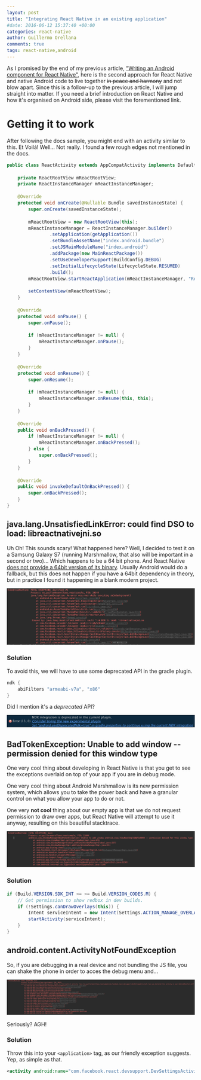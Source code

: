 ```yaml
---
layout: post
title: "Integrating React Native in an existing application"
#date: 2016-06-12 15:37:40 +00:00
categories: react-native
author: Guillermo Orellana
comments: true
tags: react-native,android
---
```


As I promised by the end of my previous article, ["Writing an Android component for React Native"](https://guillermoorellana.es/react-native/2016/06/12/writing-android-component-for-react-native.html), here is the second approach for React Native and native Android code to live together ~~in peace and harmony~~ and not blow apart. Since this is a follow-up to the previous article, I will jump straight into matter. If you need a brief introduction on React Native and how it's organised on Android side, please visit the forementioned link.

# Getting it to work

After following the docs sample, you might end with an activity similar to this. Et Voilá! Well... Not really. I found a few rough edges not mentioned in the docs.

```java
public class ReactActivity extends AppCompatActivity implements DefaultHardwareBackBtnHandler {

    private ReactRootView mReactRootView;
    private ReactInstanceManager mReactInstanceManager;

    @Override
    protected void onCreate(@Nullable Bundle savedInstanceState) {
        super.onCreate(savedInstanceState);

        mReactRootView = new ReactRootView(this);
        mReactInstanceManager = ReactInstanceManager.builder()
                .setApplication(getApplication())
                .setBundleAssetName("index.android.bundle")
                .setJSMainModuleName("index.android")
                .addPackage(new MainReactPackage())
                .setUseDeveloperSupport(BuildConfig.DEBUG)
                .setInitialLifecycleState(LifecycleState.RESUMED)
                .build();
        mReactRootView.startReactApplication(mReactInstanceManager, "ReactSample", null);

        setContentView(mReactRootView);
    }

    @Override
    protected void onPause() {
        super.onPause();

        if (mReactInstanceManager != null) {
            mReactInstanceManager.onPause();
        }
    }

    @Override
    protected void onResume() {
        super.onResume();

        if (mReactInstanceManager != null) {
            mReactInstanceManager.onResume(this, this);
        }
    }

    @Override
    public void onBackPressed() {
        if (mReactInstanceManager != null) {
            mReactInstanceManager.onBackPressed();
        } else {
            super.onBackPressed();
        }
    }

    @Override
    public void invokeDefaultOnBackPressed() {
        super.onBackPressed();
    }
}
```
## java.lang.UnsatisfiedLinkError: could find DSO to load: libreactnativejni.so

Uh Oh! This sounds scary! What happened here? Well, I decided to test it on a Samsung Galaxy S7 (running Marshmallow, that also will be important in a second or two)... Which happens to be a 64 bit phone. And React Native [does not provide a 64bit version of its binary](https://github.com/facebook/react-native/issues/2814). Usually Android would do a fallback, but this does not happen if you have a 64bit dependency in theory, but in practice I found it happening in a blank modern project.

![Uh-oh](linking-error.png)

### Solution

To avoid this, we will have to use some deprecated API in the gradle plugin.

```groovy
ndk {
    abiFilters "armeabi-v7a", "x86"
}
```

Did I mention it's a *deprecated* API?

![Ugh](deprecated.png)

## BadTokenException: Unable to add window  -- permission denied for this window type

One very cool thing about developing in React Native is that you get to see the exceptions overlaid on top of your app if you are in debug mode. 

One very cool thing about Android Marshmallow is its new permission system, which allows you to take the power back and have a granular control on what you allow your app to do or not.

One very **not cool** thing about our empty app is that we do not request permission to draw over apps, but React Native will attempt to use it anyway, resulting on this beautiful stacktrace.

![Unexpected exception](badtokenexception.png)

### Solution

```java
if (Build.VERSION.SDK_INT >= >= Build.VERSION_CODES.M) {
    // Get permission to show redbox in dev builds.
    if (!Settings.canDrawOverlays(this)) {
        Intent serviceIntent = new Intent(Settings.ACTION_MANAGE_OVERLAY_PERMISSION);
        startActivity(serviceIntent);
    }
}
```

## android.content.ActivityNotFoundException

So, if you are debugging in a real device and not bundling the JS file, you can shake the phone in order to acces the debug menu and...

![Thanks for the heads up, logcat](activitynotfound.png)

Seriously? AGH!

### Solution

Throw this into your `<application>` tag, as our friendly exception suggests. Yep, as simple as that.

```xml
<activity android:name="com.facebook.react.devsupport.DevSettingsActivity" />
```
